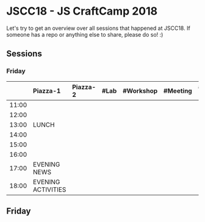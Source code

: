 # JSCC18 - JS CraftCamp 2018

Let's try to get an overview over all sessions that happened at JSCC18. If someone has a repo or anything else to share,
please do so! :)

## Sessions

### Friday

|       | Piazza-1           | Piazza-2 | #Lab | #Workshop | #Meeting | #Telko-1 | #Blue | #Senf | Somewhere else |
| :---  | :---               | :---     | :--- | :---      | :---     | :---     | :---  | :---  | :---           |
| 11:00 |                    |          |      |           |          |          |       |       |                |
| 12:00 |                    |          |      |           |          |          |       |       |                |
| 13:00 | LUNCH              |          |      |           |          |          |       |       |                |
| 14:00 |                    |          |      |           |          |          |       |       |                |
| 15:00 |                    |          |      |           |          |          |       |       |                |
| 16:00 |                    |          |      |           |          |          |       |       |                |
| 17:00 | EVENING NEWS       |          |      |           |          |          |       |       |                |
| 18:00 | EVENING ACTIVITIES |          |      |           |          |          |       |       |                |

## Friday
